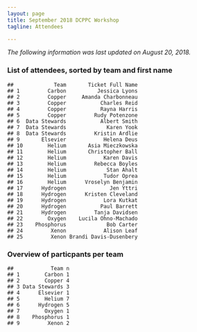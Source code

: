 ```yaml
---
layout: page
title: September 2018 DCPPC Workshop 
tagline: Attendees

---
```

*The following information was last updated on August 20, 2018.*

### List of attendees, sorted by team and first name

    ##             Team       Ticket Full Name
    ## 1         Carbon          Jessica Lyons
    ## 2         Copper     Amanda Charbonneau
    ## 3         Copper           Charles Reid
    ## 4         Copper           Rayna Harris
    ## 5         Copper         Rudy Potenzone
    ## 6  Data Stewards           Albert Smith
    ## 7  Data Stewards             Karen Yook
    ## 8  Data Stewards         Kristin Ardlie
    ## 9       Elsevier            Helena Deus
    ## 10        Helium       Asia Mieczkowska
    ## 11        Helium       Christopher Ball
    ## 12        Helium            Karen Davis
    ## 13        Helium         Rebecca Boyles
    ## 14        Helium             Stan Ahalt
    ## 15        Helium            Tudor Oprea
    ## 16        Helium      Vroselyn Benjamin
    ## 17      Hydrogen              Jen Yttri
    ## 18      Hydrogen      Kristen Cleveland
    ## 19      Hydrogen            Lora Kutkat
    ## 20      Hydrogen           Paul Barrett
    ## 21      Hydrogen         Tanja Davidsen
    ## 22        Oxygen    Lucila Ohno-Machado
    ## 23    Phosphorus             Bob Carter
    ## 24         Xenon            Alison Leaf
    ## 25         Xenon Brandi Davis-Dusenbery

### Overview of particpants per team

    ##            Team n
    ## 1        Carbon 1
    ## 2        Copper 4
    ## 3 Data Stewards 3
    ## 4      Elsevier 1
    ## 5        Helium 7
    ## 6      Hydrogen 5
    ## 7        Oxygen 1
    ## 8    Phosphorus 1
    ## 9         Xenon 2
